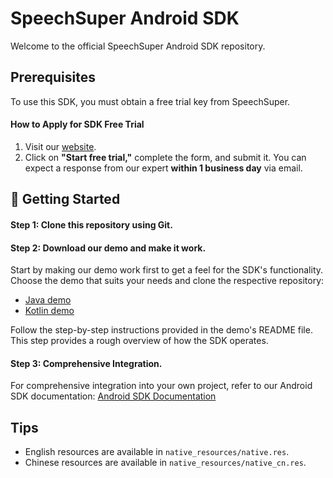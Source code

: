 # SpeechSuper Android SDK

Welcome to the official SpeechSuper Android SDK repository.

## Prerequisites

To use this SDK, you must obtain a free trial key from SpeechSuper.

#### How to Apply for SDK Free Trial
1. Visit our [website](www.speechsuper.com).
2. Click on **"Start free trial,"** complete the form, and submit it. You can expect a response from our expert **within 1 business day** via email.

## 🚀 Getting Started

#### Step 1: Clone this repository using Git.
#### Step 2: Download our demo and make it work.
Start by making our demo work first to get a feel for the SDK's functionality. Choose the demo that suits your needs and clone the respective repository:

   - [Java demo](https://git.stkouyu.com/speechsuper/demo_for_android_java)
   - [Kotlin demo](https://git.stkouyu.com/speechsuper/demo_for_android_kotlin)

Follow the step-by-step instructions provided in the demo's README file. This step provides a rough overview of how the SDK operates.
#### Step 3: Comprehensive Integration.
For comprehensive integration into your own project, refer to our Android SDK documentation: [Android SDK Documentation](https://docs.speechsuper.com/#/./Native/Android.md)

## Tips
- English resources are available in `native_resources/native.res`.
- Chinese resources are available in `native_resources/native_cn.res`.
